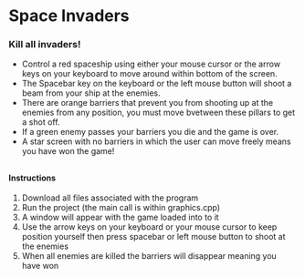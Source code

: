 # Space Invaders

### Kill all invaders!

- Control a red spaceship using either your mouse cursor or the arrow keys on your keyboard to move around within bottom of the screen.
- The Spacebar key on the keyboard or the left mouse button will shoot a beam from your ship at the enemies.
- There are orange barriers that prevent you from shooting up at the enemies from any position, you must move bvetween these pillars to get a shot off.
- If a green enemy passes your barriers you die and the game is over.
- A star screen with no barriers in which the user can move freely means you have won the game!
 
##

#### Instructions
1. Download all files associated with the program
2. Run the project (the main call is within graphics.cpp)
3. A window will appear with the game loaded into to it
4. Use the arrow keys on your keyboard or your mouse cursor to keep position yourself then press spacebar or left mouse button to shoot at the enemies
5. When all enemies are killed the barriers will disappear meaning you have won

